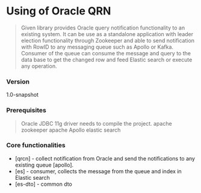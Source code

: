 # Using of Oracle QRN
>Given library provides Oracle query notification functionality to an existing system. It can be use as a standalone application with
>leader election functionality through Zookeeper and able to send notification with RowID to any messaging queue such as Apollo or Kafka. Consumer of the
>queue can consume the message and query to the data base to get the changed row and feed Elastic search or execute any operation.

### Version
1.0-snapshot
### Prerequisites
>Oracle JDBC 11g driver needs to compile the project.
>apache zookeeper
>apache Apollo
>elastic search

### Core functionalities
* [qrcn] - collect notification from Oracle and send the notifications to any existing queue [apollo].
* [es] - consumer, collects the message from the queue and index in Elastic search
* [es-dto] - common dto

